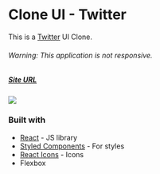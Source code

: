 # Clone UI - Twitter

This is a [Twitter](https://twitter.com/home) UI Clone.

###### Warning: This application is not responsive.

##### [Site URL](https://clone-twitter-teal.vercel.app/) 

![](https://i.imgur.com/VWEmFtf.gif)

### Built with
- [React](https://reactjs.org/) - JS library
- [Styled Components](https://styled-components.com/) - For styles
- [React Icons](https://react-icons.github.io/react-icons/) - Icons
- Flexbox
